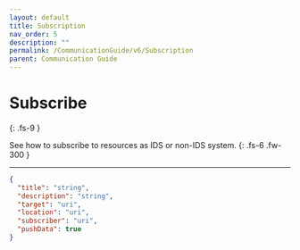 ```yaml
---
layout: default
title: Subscription
nav_order: 5
description: ""
permalink: /CommunicationGuide/v6/Subscription
parent: Communication Guide
---
```


# Subscribe
{: .fs-9 }

See how to subscribe to resources as IDS or non-IDS system.
{: .fs-6 .fw-300 }

---

```json
{
  "title": "string",
  "description": "string",
  "target": "uri",
  "location": "uri",
  "subscriber": "uri",
  "pushData": true
}
```
